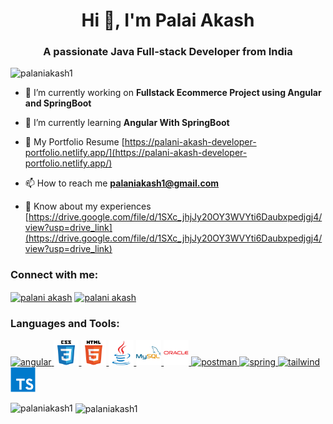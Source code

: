 <h1 align="center">Hi 👋, I'm Palai Akash</h1>
<h3 align="center">A passionate Java Full-stack Developer from India</h3>

<p align="left"> <img src="https://komarev.com/ghpvc/?username=palaniakash1&label=Profile%20views&color=0e75b6&style=flat" alt="palaniakash1" /> </p>


- 🔭 I’m currently working on **Fullstack Ecommerce Project using Angular and SpringBoot**

- 🌱 I’m currently learning **Angular With SpringBoot**

- 🧾 My Portfolio Resume [https://palani-akash-developer-portfolio.netlify.app/](https://palani-akash-developer-portfolio.netlify.app/)

- 📫 How to reach me **palaniakash1@gmail.com**

- 📄 Know about my experiences [https://drive.google.com/file/d/1SXc_jhjJy20OY3WVYti6Daubxpedjgj4/view?usp=drive_link](https://drive.google.com/file/d/1SXc_jhjJy20OY3WVYti6Daubxpedjgj4/view?usp=drive_link)

<h3 align="left">Connect with me:</h3>
<p align="left">
<a href="https://fb.com/palani akash" target="blank"><img align="center" src="https://raw.githubusercontent.com/rahuldkjain/github-profile-readme-generator/master/src/images/icons/Social/facebook.svg" alt="palani akash" height="30" width="40" /></a>
<a href="https://instagram.com/palani akash" target="blank"><img align="center" src="https://raw.githubusercontent.com/rahuldkjain/github-profile-readme-generator/master/src/images/icons/Social/instagram.svg" alt="palani akash" height="30" width="40" /></a>
</p>

<h3 align="left">Languages and Tools:</h3>
<p align="left"> <a href="https://angular.io" target="_blank" rel="noreferrer"> <img src="https://angular.io/assets/images/logos/angular/angular.svg" alt="angular" width="40" height="40"/> </a> <a href="https://www.w3schools.com/css/" target="_blank" rel="noreferrer"> <img src="https://raw.githubusercontent.com/devicons/devicon/master/icons/css3/css3-original-wordmark.svg" alt="css3" width="40" height="40"/> </a> <a href="https://www.w3.org/html/" target="_blank" rel="noreferrer"> <img src="https://raw.githubusercontent.com/devicons/devicon/master/icons/html5/html5-original-wordmark.svg" alt="html5" width="40" height="40"/> </a> <a href="https://www.java.com" target="_blank" rel="noreferrer"> <img src="https://raw.githubusercontent.com/devicons/devicon/master/icons/java/java-original.svg" alt="java" width="40" height="40"/> </a> <a href="https://www.mysql.com/" target="_blank" rel="noreferrer"> <img src="https://raw.githubusercontent.com/devicons/devicon/master/icons/mysql/mysql-original-wordmark.svg" alt="mysql" width="40" height="40"/> </a> <a href="https://www.oracle.com/" target="_blank" rel="noreferrer"> <img src="https://raw.githubusercontent.com/devicons/devicon/master/icons/oracle/oracle-original.svg" alt="oracle" width="40" height="40"/> </a> <a href="https://postman.com" target="_blank" rel="noreferrer"> <img src="https://www.vectorlogo.zone/logos/getpostman/getpostman-icon.svg" alt="postman" width="40" height="40"/> </a> <a href="https://spring.io/" target="_blank" rel="noreferrer"> <img src="https://www.vectorlogo.zone/logos/springio/springio-icon.svg" alt="spring" width="40" height="40"/> </a> <a href="https://tailwindcss.com/" target="_blank" rel="noreferrer"> <img src="https://www.vectorlogo.zone/logos/tailwindcss/tailwindcss-icon.svg" alt="tailwind" width="40" height="40"/> </a> <a href="https://www.typescriptlang.org/" target="_blank" rel="noreferrer"> <img src="https://raw.githubusercontent.com/devicons/devicon/master/icons/typescript/typescript-original.svg" alt="typescript" width="40" height="40"/> </a> </p>

<p><img align="left" src="https://github-readme-stats.vercel.app/api/top-langs?username=palaniakash1&show_icons=true&locale=en&layout=compact" alt="palaniakash1" /></p>

<p>&nbsp;<img align="center" src="https://github-readme-stats.vercel.app/api?username=palaniakash1&show_icons=true&locale=en" alt="palaniakash1" /></p>
